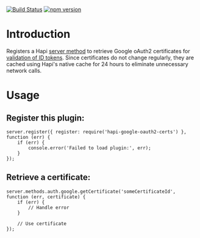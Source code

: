 [![Build Status](https://img.shields.io/travis/thody/hapi-google-oauth2-certs.svg)](https://travis-ci.org/thody/hapi-google-oauth2-certs)
[![npm version](https://img.shields.io/npm/v/hapi-google-oauth2-certs.svg)](https://www.npmjs.com/package/hapi-google-oauth2-certs)

# Introduction

Registers a Hapi [server method](http://hapijs.com/tutorials/server-methods) to retrieve Google oAuth2 certificates for 
[validation of ID tokens](https://developers.google.com/accounts/docs/OpenIDConnect#validatinganidtoken). Since 
certificates do not change regularly, they are cached using Hapi's native cache for 24 hours to eliminate unnecessary
network calls.

# Usage

## Register this plugin:

```
server.register({ register: require('hapi-google-oauth2-certs') }, function (err) {
    if (err) {
        console.error('Failed to load plugin:', err);
    }
});
```

## Retrieve a certificate: 

```
server.methods.auth.google.getCertificate('someCertificateId', function (err, certificate) {
    if (err) {
        // Handle error
    }
    
    // Use certificate
});
```

